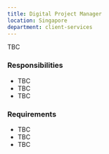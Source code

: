 ```yaml
---
title: Digital Project Manager
location: Singapore
department: client-services
---
```


TBC

### Responsibilities

- TBC
- TBC
- TBC

### Requirements

- TBC
- TBC
- TBC